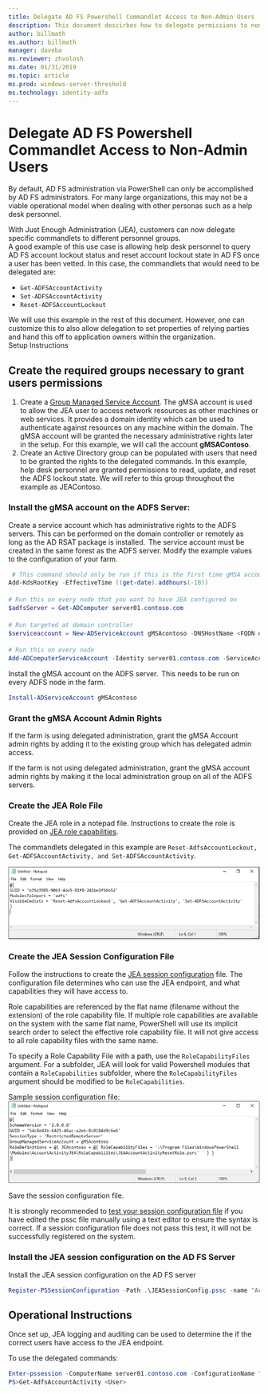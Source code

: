 ```yaml
---
title: Delegate AD FS Powershell Commandlet Access to Non-Admin Users 
description: This document descirbes how to delegate permissions to non-admins for AD FS PowerShell cmdlts.
author: billmath
ms.author: billmath
manager: daveba
ms.reviewer: zhvolosh
ms.date: 01/31/2019
ms.topic: article
ms.prod: windows-server-threshold
ms.technology: identity-adfs
---
```



# Delegate AD FS Powershell Commandlet Access to Non-Admin Users 
By default, AD FS administration via PowerShell can only be accomplished by AD FS administrators. For many large organizations, this may not be a viable operational model when dealing with other personas such as a help desk personnel.  

With Just Enough Administration (JEA), customers can now delegate specific commandlets to different personnel groups.  
A good example of this use case is allowing help desk personnel to query AD FS account lockout status and reset account lockout state in AD FS once a user has been vetted. In this case, the commandlets that would need to be delegated are: 
- `Get-ADFSAccountActivity`
- `Set-ADFSAccountActivity` 
- `Reset-ADFSAccountLockout` 

We will use this example in the rest of this document. However, one can customize this to also allow delegation to set properties of relying parties and hand this off to application owners within the organization.  
Setup Instructions 
## Create the required groups necessary to grant users permissions 
1. Create a [Group Managed Service Account](https://docs.microsoft.com/windows-server/security/group-managed-service-accounts/group-managed-service-accounts-overview). The gMSA account is used to allow the JEA user to access network resources as other machines or web services. It provides a domain identity which can be used to authenticate against resources on any machine within the domain. The gMSA account will be granted the necessary administrative rights later in the setup. For this example, we will call the account **gMSAContoso**. 
2. Create an Active Directory group can be populated with users that need to be granted the rights to the delegated commands. In this example, help desk personnel are granted permissions to read, update, and reset the ADFS lockout state. We will refer to this group throughout the example as JEAContoso. 

### Install the gMSA account on the ADFS Server: 
Create a service account which has administrative rights to the ADFS servers. This can be performed on the domain controller or remotely as long as the AD RSAT package is installed.  The service account must be created in the same forest as the ADFS server. 
Modify the example values to the configuration of your farm. 

``` PowerShell
 # This command should only be run if this is the first time gMSA accounts are enabled in the forest 
Add-KdsRootKey -EffectiveTime ((get-date).addhours(-10))  
 
# Run this on every node that you want to have JEA configured on  
$adfsServer = Get-ADComputer server01.contoso.com  
 
# Run targeted at domain controller  
$serviceaccount = New-ADServiceAccount gMSAcontoso -DNSHostName <FQDN of the domain containing the KDS key> - PrincipalsAllowedToRetrieveManagedPassword $adfsServer –passthru 
 
# Run this on every node 
Add-ADComputerServiceAccount -Identity server01.contoso.com -ServiceAccount $ServiceAccount 
```

Install the gMSA account on the ADFS server.  This needs to be run on every ADFS node in the farm. 
 
```PowerShell
Install-ADServiceAccount gMSAcontoso 
```

### Grant the gMSA Account Admin Rights 
If the farm is using delegated administration, grant the gMSA Account admin rights by adding it to the existing group which has delegated admin access.  
 
If the farm is not using delegated administration, grant the gMSA account admin rights by making it the local administration group on all of the ADFS servers. 
 
 
### Create the JEA Role File 
 
Create the JEA role in a notepad file. Instructions to create the role is provided on [JEA role capabilities](https://docs.microsoft.com/powershell/jea/role-capabilities). 
 
The commandlets delegated in this example are `Reset-AdfsAccountLockout, Get-ADFSAccountActivity, and Set-ADFSAccountActivity`. 

![](media/delegate-ad-fs-pshell-access/delegate1.png)

### Create the JEA Session Configuration File 
Follow the instructions to create the [JEA session configuration](https://docs.microsoft.com/powershell/jea/session-configurations) file. The configuration file determines who can use the JEA endpoint, and what capabilities they will have access to. 

Role capabilities are referenced by the flat name (filename without the extension) of the role capability file. If multiple role capabilities are available on the system with the same flat name, PowerShell will use its implicit search order to select the effective role capability file. It will not give access to all role capability files with the same name. 

To specify a Role Capability File with a path, use the `RoleCapabilityFiles` argument. For a subfolder, JEA will look for valid Powershell modules that contain a `RoleCapabilities` subfolder, where the `RoleCapabilityFiles` argument should be modified to be `RoleCapabilities`. 

Sample session configuration file: 
![](media/delegate-ad-fs-pshell-access/delegate2.png)

Save the session configuration file. 
 
It is strongly recommended to [test your session configuration file](https://docs.microsoft.com/powershell/module/Microsoft.PowerShell.Core/Test-PSSessionConfigurationFile?view=powershell-5.1) if you have edited the pssc file manually using a text editor to ensure the syntax is correct. If a session configuration file does not pass this test, it will not be successfully registered on the system.  
 
### Install the JEA session configuration on the AD FS Server 

Install the JEA session configuration on the AD FS server 
 
``` PowerShell
Register-PSSessionConfiguration -Path .\JEASessionConfig.pssc -name "AccountActivityAdministration" -force
``` 
## Operational Instructions 
Once set up, JEA logging and auditing can be used to determine the if the correct users have access to the JEA endpoint. 

To use the delegated commands: 

``` PowerShell
Enter-pssession -ComputerName server01.contoso.com -ConfigurationName "AccountActivityAdministration" -Credential <User Using JEA> 
PS>Get-AdfsAccountActivity <User> 
```